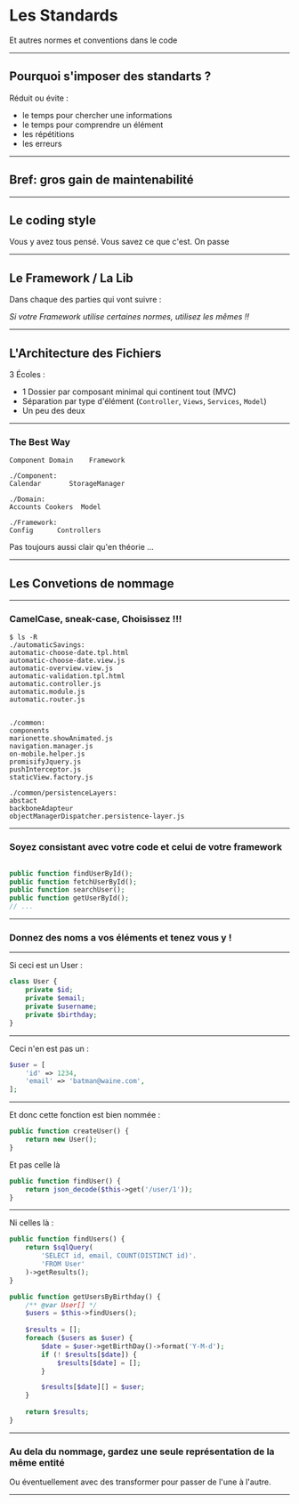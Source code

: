
# Les Standards

Et autres normes et conventions dans le code

--------------------
## Pourquoi s'imposer des standarts ?

Réduit ou évite :
 * le temps pour chercher une informations
 * le temps pour comprendre un élément
 * les répétitions
 * les erreurs

--------------------
## Bref: gros gain de maintenabilité

------------------
## Le coding style

Vous y avez tous pensé. Vous savez ce que c'est. On passe

-------------------
## Le Framework / La Lib

Dans chaque des parties qui vont suivre :

*Si votre Framework utilise certaines normes, utilisez les mêmes !!*

------------------
## L'Architecture des Fichiers

3 Écoles : 
 - 1 Dossier par composant minimal qui continent tout (MVC)
 - Séparation par type d'élément (`Controller`, `Views`, `Services`, `Model`)
 - Un peu des deux

--------------------
### The Best Way

```
Component Domain    Framework

./Component:
Calendar       StorageManager

./Domain:
Accounts Cookers  Model

./Framework:
Config      Controllers
```

Pas toujours aussi clair qu'en théorie ...

----------------------------------------------

## Les Convetions de nommage
----------------------
### CamelCase, sneak-case, Choisissez !!!

```
$ ls -R
./automaticSavings:
automatic-choose-date.tpl.html
automatic-choose-date.view.js
automatic-overview.view.js
automatic-validation.tpl.html
automatic.controller.js
automatic.module.js
automatic.router.js


./common:
components
marionette.showAnimated.js
navigation.manager.js
on-mobile.helper.js
promisifyJquery.js
pushInterceptor.js
staticView.factory.js

./common/persistenceLayers:
abstact
backboneAdapteur
objectManagerDispatcher.persistence-layer.js
```

------------------------
### Soyez consistant avec votre code et celui de votre framework

```php

public function findUserById();
public function fetchUserById();
public function searchUser();
public function getUserById();
// ...
```

---------------------
### Donnez des noms a vos éléments et tenez vous y !

--------------------
Si ceci est un User :
```php
class User {
	private $id;
	private $email;
	private $username;
	private $birthday;
}
```
-----------------
Ceci n'en est pas un :
```php
$user = [
	'id' => 1234,
	'email' => 'batman@waine.com',
];
```
------------------
Et donc cette fonction est bien nommée :
```php
public function createUser() {
	return new User();
}
```

Et pas celle là 
```php
public function findUser() {
	return json_decode($this->get('/user/1'));
}
```

-----------------------
Ni celles là :

```php
public function findUsers() {
	return $sqlQuery(
		'SELECT id, email, COUNT(DISTINCT id)'.
		'FROM User'
	)->getResults();
}
```

```php
public function getUsersByBirthday() {
	/** @var User[] */
	$users = $this->findUsers();
	
	$results = [];
	foreach ($users as $user) {
		$date = $user->getBirthDay()->format('Y-M-d');
		if (! $results[$date]) {
			$results[$date] = [];
		}

		$results[$date][] = $user;
	}
	
	return $results;
}
```

--------------------------
### Au dela du nommage, gardez une seule représentation de la même entité

Ou éventuellement avec des transformer pour passer de l'une à l'autre.

--------------------------

